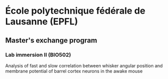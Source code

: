 # &Eacute;cole polytechnique f&eacute;d&eacute;rale de Lausanne (EPFL)

## Master's exchange program

### Lab immersion II (BIO502)

Analysis of fast and slow correlation between whisker angular position and membrane potential of barrel cortex neurons in the awake mouse
